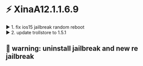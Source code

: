 # ⚡ XinaA12.1.1.6.9
▶️ 1. fix ios15 jailbreak random reboot    
▶️ 2. update trollstore to 1.5.1    

## 📍 warning: uninstall jailbreak and new re jailbreak

